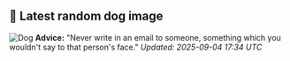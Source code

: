 ## 🐶 Latest random dog image
![Dog](https://images.dog.ceo/breeds/terrier-westhighland/n02098286_3476.jpg)
**Advice:** "Never write in an email to someone, something which you wouldn't say to that person's face."
*Updated: 2025-09-04 17:34 UTC*
